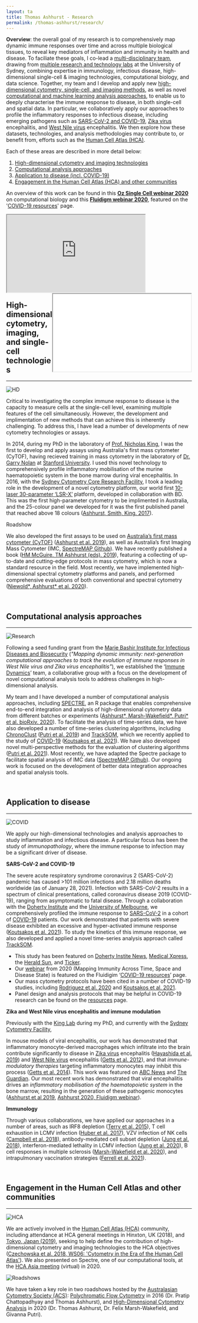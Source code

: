 ```yaml
---
layout: ta
title: Thomas Ashhurst - Research
permalink: /thomas-ashhurst/research/
---
```


**Overview**: the overall goal of my research is to comprehensively map dynamic immune responses over time and across multiple biological tissues, to reveal key mediators of inflammation and immunity in health and disease. To faciliate these goals, I co-lead a [multi-disciplinary team](), drawing from [multiple research and technology labs]() at the University of Sydney, combining expertise in immunology, infectious disease, high-dimensional single-cell & imaging technologies, computational biology, and data science. Together, my team and I develop and apply new [high-dimensional cytometry, single-cell, and imaging methods](https://tomashhurst.github.io/research/#high-dimensional-cytometry-and-imaging-technologies), as well as novel [computational and machine learning analysis approaches](https://tomashhurst.github.io/research/#computational-analysis-approaches), to enable us to deeply characterise the immune response to disease, in both single-cell and spatial data. In particular, we collaboratively apply our approaches to profile the inflammatory responses to infectious disease, including emerging pathogens such as [SARS-CoV-2 and COVID-19](https://tomashhurst.github.io/research/#application-to-disease), [Zika virus](https://tomashhurst.github.io/research/#application-to-disease) encephalitis, and [West Nile virus](https://tomashhurst.github.io/research/#application-to-disease) encephalitis. We then explore how these datasets, technologies, and analysis methodologies may contribute to, or benefit from, efforts such as the [Human Cell Atlas (HCA)](http://humancellatlas.org/).

<!--**Overview**: my research involves the development and application of new [high-dimensional cytometry, single-cell, and imaging methods](https://tomashhurst.github.io/research/#high-dimensional-cytometry-and-imaging-technologies), as well as novel [computational and machine learning analysis approaches](https://tomashhurst.github.io/research/#computational-analysis-approaches), to comprehensively map dynamic immune responses over time and across multiple biological tissues, to reveal key mediators of inflammation and immunity in health and disease. In this context, I co-lead a [multi-disciplinary collaboration]() of multiple research and technology labs at the University of Sydney, combining expertise in immunology, infectious disease, high-dimensional single-cell & imaging technologies, computational biology, and data science. We collaboratively apply our novel approaches to the study of immunology and infectious disease, including emerging pathogens, such as [SARS-CoV-2 and COVID-19](https://tomashhurst.github.io/research/#application-to-disease), [Zika virus](https://tomashhurst.github.io/research/#application-to-disease) encephalitis, and [West Nile virus](https://tomashhurst.github.io/research/#application-to-disease) encephalitis. We then explore how these datasets, technologies, and analysis methdologies may contribute to, or benefit from, efforts such as the [Human Cell Atlas (HCA)](http://humancellatlas.org/).-->

Each of these areas are described in more detail below:
1. [High-dimensional cytometry and imaging technologies](https://tomashhurst.github.io/research/#high-dimensional-cytometry-and-imaging-technologies)
2. [Computational analysis approaches](https://tomashhurst.github.io/research/#computational-analysis-approaches)
3. [Application to disease (incl. COVID-19)](https://tomashhurst.github.io/research/#application-to-disease)
4. [Engagement in the Human Cell Atlas (HCA) and other communities](https://tomashhurst.github.io/research/#engagement-in-the-human-cell-atlas-and-other-communities)

An overview of this work can be found in this **[Oz Single Cell webinar 2020](https://youtu.be/poEDERGXrQw?t=3151)** on computational biology and this **[Fluidigm webinar 2020](https://www.fluidigm.com/articles/presentation---mapping-dynamic-immunity-across-time-space-and-disease-state-using-high%E2%80%90dimensional-cytometry-technologies-and-analytics)**, featured on the '[COVID-19 resources](https://www.fluidigm.com/singlearticles/covid-19-resources)' page.

<div class="box">
  <div class="box">
    <iframe align="left" class="vidyard_iframe" src="https://www.youtube.com/embed/poEDERGXrQw?start=3151" width="375" height="210" scrolling="no" frameborder="10" margin="10" allowtransparency="true" allowfullscreen></iframe>
  </div>

  <div class="box">
   <iframe align="right" width="375" height="210" src="//play.vidyard.com/4A9gczgzSZrmMa2q5Tyuvf.html?" frameborder="10" margin="10" allow="accelerometer; autoplay; clipboard-write; encrypted-media; gyroscope; picture-in-picture" allowfullscreen></iframe>
  </div>
</div>

<br />
<br />
<br />
<br />
<br />
<br />
<br />
<br />
<br />
<br />
<br />
&nbsp;&nbsp;&nbsp;&nbsp;&nbsp;&nbsp;&nbsp;&nbsp;&nbsp;

## High-dimensional cytometry, imaging, and single-cell technologies ##

---

![HD](https://raw.githubusercontent.com/tomashhurst/tomashhurst.github.io/master/images/HDtech3.png)

Critical to investigating the complex immune response to disease is the capacity to measure cells at the single-cell level, examining multiple features of the cell simultaneously. However, the development and implimentation of new methods that can achieve this is inherently challenging. To address this, I have lead a number of developments of new cytometry technologies or assays. 

In 2014, during my PhD in the laboratory of [Prof. Nicholas King](https://www.sydney.edu.au/medicine-health/about/our-people/academic-staff/nicholas-king.html), I was the first to develop and apply assays using Australia's first mass cytometer (CyTOF), having recieved training in mass cytometry in the laboratory of [Dr. Garry Nolan]() at [Stanford University](). I used this novel technology to comprehensively profile inflammatory mobilisation of the murine haematopoietic system in the bone marrow during viral encephalitis. In 2016, with the [Sydney Cytometry Core Research Facility](), I took a leading role in the development of a novel cytometry platform, our world first [10-laser 30-parameter ‘LSR-X’](https://sydneycytometry.org.au/hdflow) platform, developed in collaboration with BD. This was the first high-parameter cytometry to be implimented in Australia, and the 25-colour panel we developed for it was the first published panel that reached above 18 colours ([Ashhurst, Smith, King. 2017](https://currentprotocols.onlinelibrary.wiley.com/doi/abs/10.1002/cpim.37)).

Roadshow


We also developed the first assays to be used on [Australia’s first mass cytometer (CyTOF)](https://www.immunology.org.au/files/Newsletter_pdfs/ASI_NL_March_2015.pdf) ([Ashhurst et al. 2019](https://link.springer.com/protocol/10.1007/978-1-4939-9454-0_12)), as well as Australia’s first Imaging Mass Cytometer (IMC, [SpectreMAP Github](https://github.com/ImmuneDynamics/SpectreMAP)). We have recently published a book ([HM McGuire, TM Ashhurst (eds). 2019](https://link.springer.com/book/10.1007/978-1-4939-9454-0)), featuring a collecting of up-to-date and cutting-edge protocols in mass cytometry, which is now a standard resource in the field. Most recently, we have implemented high-dimensional spectral cytometry platforms and panels, and performed comprehensive evaluations of both conventional and spectral cytometry ([Niewold\*, Ashhurst\* et al. 2020](https://onlinelibrary.wiley.com/doi/abs/10.1002/cyto.a.24211)). 



<br />

## Computational analysis approaches ##

---

<!--![Comp](https://wiki.centenary.org.au/download/attachments/146080606/Screen%20Shot%202020-10-22%20at%2012.25.13%20pm.png?version=1&modificationDate=1603369521998&api=v2)-->

![Research](https://raw.githubusercontent.com/tomashhurst/tomashhurst.github.io/master/images/Research.png)

Following a seed funding grant from the [Marie Bashir Institute for Infectious Diseases and Biosecurity](https://www.sydney.edu.au/marie-bashir-institute/) (*"Mapping dynamic immunity: next-generation computational approaches to track the evolution of immune responses in West Nile virus and Zika virus encephalitis"*), we established the ‘[Immune Dynamics](https://github.com/ImmuneDynamics)’ team, a collaborative group with a focus on the development of novel computational analysis tools to address challenges in high-dimensional analysis.

My team and I have developed a number of computational analysis approaches, including [SPECTRE](https://wiki.centenary.org.au/display/SPECTRE), an R package that enables comprehensive end-to-end integration and analysis of high-dimensional cytometry data from different batches or experiments ([Ashhurst\*,  Marsh-Wakefield\*, Putri\* et al. bioRxiv. 2020](https://www.biorxiv.org/content/10.1101/2020.10.22.349563v1.abstract)). To facilitate the analysis of time-series data, we have also developed a number of time-series clustering algorithms, including [ChronoClust](https://github.com/ghar1821/Chronoclust) ([Putri et al. 2019](https://www.sciencedirect.com/science/article/pii/S0950705119300796)) and [TrackSOM](https://github.com/ghar1821/TrackSOM), which we recently applied to the study of [COVID-19](https://tomashhurst.github.io/research/#application-to-disease) ([Koutsakos et al. 2021](https://www.cell.com/cell-reports-medicine/fulltext/S2666-3791(21)00019-7)). We have also developed novel multi-perspective methods for the evaluation of clustering algorithms ([Putri et al. 2021](https://doi.org/10.1093/bioinformatics/btab038)). Most recently, we have adapted the Spectre package to facilitate spatial analysis of IMC data ([SpectreMAP Github](https://github.com/ImmuneDynamics/SpectreMAP)). Our ongoing work is focused on the development of better data integration approaches and spatial analysis tools.

<br />

## Application to disease ##

---

![COVID](https://raw.githubusercontent.com/tomashhurst/tomashhurst.github.io/master/images/COVID%20image%20wide%202.png)

We apply our high-dimensional technologies and analysis approaches to study inflammation and infectious disease. A particular focus has been the study of *immunopathology*, where the immune response to infection may be a significant driver of disease. 

**SARS-CoV-2 and COVID-19**

The severe acute respiratory syndrome coronavirus 2 (SARS-CoV-2) pandemic has caused >101 million infections and 2.18 million deaths worldwide (as of January 28, 2021). Infection with SARS-CoV-2 results in a spectrum of clinical presentations, called coronavirus disease 2019 (COVID-19), ranging from asymptomatic to fatal disease. Through a collaboration with the [Doherty Institute](https://www.doherty.edu.au/) and the [University of Melbourne](https://www.unimelb.edu.au/), we comprehensively profiled the immune response to [SARS-CoV-2](https://www.who.int/emergencies/diseases/novel-coronavirus-2019) in a cohort of [COVID-19](https://www.who.int/emergencies/diseases/novel-coronavirus-2019) patients. Our work demonstrated that patients with severe disease exhibited an excessive and hyper-activated immune response ([Koutsakos et al. 2021](https://www.cell.com/cell-reports-medicine/fulltext/S2666-3791(21)00019-7)). To study the kinetics of this immune response, we also developed and applied a novel time-series analysis approach called [TrackSOM](https://github.com/ghar1821/TrackSOM). 

- This study has been featured on [Doherty Instite News](https://www.doherty.edu.au/news-events/news/mapping-an-effective-immune-response-to-covid-19), [Medical Xpress](https://medicalxpress.com/news/2021-02-effective-immune-response-covid-.html), the [Herald Sun](https://www.heraldsun.com.au/coronavirus/melbourne-experts-uncover-why-covid-affects-people-differently/news-story/ed5ffb9604c1b4db776503562e494f71), and [Ticker](https://twitter.com/tickerNEWSau/status/1359991653243572224?s=20).
- Our [webinar](https://www.fluidigm.com/articles/presentation---mapping-dynamic-immunity-across-time-space-and-disease-state-using-high%E2%80%90dimensional-cytometry-technologies-and-analytics) from 2020 (Mapping Immunity Across Time, Space and Disease State) is featured on the Fluidigim ‘[COVID-19 resources](https://www.fluidigm.com/singlearticles/covid-19-resources)’ page.
- Our mass cytometry protocols have been cited in a number of COVID-19 studies, including [Rodriguez et al. 2020](https://doi.org/10.1016/j.xcrm.2020.100078) and [Koutsakos et al. 2021](https://doi.org/10.1016/j.xcrm.2021.100208).
- Panel design and analysis protocols that may be helpful in COVID-19 research can be found on the [resources](https://tomashhurst.github.io/resources) page.

**Zika and West Nile virus encephalitis and immune modulation**

Previously with the [King Lab](https://www.sydney.edu.au/medicine-health/about/our-people/academic-staff/nicholas-king.html) during my PhD, and currently with the [Sydney Cytometry Facility](https://sydneycytometry.org.au/), 

In mouse models of viral encephalitis, our work has demonstrated that inflammatory monocyte-derived macrophages which infiltrate into the brain contribute significantly to disease in [Zika virus](https://www.who.int/news-room/fact-sheets/detail/zika-virus) encephalitis ([Hayashida et al. 2019](https://jneuroinflammation.biomedcentral.com/articles/10.1186/s12974-019-1566-5)) and [West Nile virus](https://www.who.int/news-room/fact-sheets/detail/west-nile-virus) encephalitis ([Getts et al. 2012](https://jneuroinflammation.biomedcentral.com/articles/10.1186/1742-2094-9-246)), and that *immune-modulatory therapies* targeting inflammatory monocytes may inhibit this process ([Getts et al. 2014](https://stm.sciencemag.org/content/6/219/219ra7.short)). This work was featured on [ABC News](http://www.abc.net.au/science/articles/2014/01/16/3926376.htm) and [The Guardian](http://www.theguardian.com/world/2014/jan/16/heart-attack-damage-can-be-reduced-with-a-simple-injection-say-experts). Our most recent work has demonstrated that viral encephalitis drives an *inflammatory mobilisation of the haematopoietic system* in the bone marrow, resulting in the generation of these pathogenic monocytes ([Ashhurst et al 2019](https://link.springer.com/protocol/10.1007/978-1-4939-9454-0_12), [Ashhurst 2020, Fluidigm webinar](https://www.fluidigm.com/articles/presentation---mapping-dynamic-immunity-across-time-space-and-disease-state-using-high%E2%80%90dimensional-cytometry-technologies-and-analytics)).

**Immunology**

Through various collaborations, we have applied our approaches in a number of areas, such as IRF8 depletion ([Terry et al. 2015](https://www.karger.com/Article/Abstract/365972)), T cell exhaustion in LCMV infection ([Huber et al. 2017](https://jvi.asm.org/content/91/22/e01219-17.short)), VZV infection of NK cells ([Campbell et al. 2018](https://journals.plos.org/plospathogens/article?rev=1&id=10.1371/journal.ppat.1006999)), antibody-mediated cell subset depletion ([Jung et al. 2018](https://www.jimmunol.org/content/201/7/2176.abstract)), interferon-mediated lethality in LCMV infection ([Jung et al. 2020](https://journals.plos.org/plospathogens/article?id=10.1371/journal.ppat.1008525&rev=1)), B cell responses in multiple sclerosis ([Marsh-Wakefield et al. 2020](https://onlinelibrary.wiley.com/doi/abs/10.1002/cti2.1133)), and intrapulmonary vaccination strategies ([Ferrell et al. 2021](https://doi.org/10.1038/s41385-021-00379-6)).

<br />

## Engagement in the Human Cell Atlas and other communities ##

---

![HCA](https://github.com/tomashhurst/tomashhurst.github.io/blob/master/images/HCA%20wide.png?raw=true)

We are actively involved in the [Human Cell Atlas (HCA)](https://www.humancellatlas.org/) community, including attendance at HCA general meetings in Hinxton, UK (2018), and [Tokyo, Japan (2019)](https://youtu.be/xYqd2w_aRH0?t=327), seeking to help define the contribution of high-dimensional cytometry and imaging technologies to the HCA objectives ([Czechowska et al. 2018, WS06: 'Cytometry in the Era of the Human Cell Atlas'](https://onlinelibrary.wiley.com/doi/full/10.1002/cyto.a.23777)). We also presented on Spectre, one of our computational tools, at the [HCA Asia meeting](https://youtu.be/95dy_p5FFck?t=15491) (virtual) in 2020.

![Roadshows](https://raw.githubusercontent.com/tomashhurst/tomashhurst.github.io/master/images/Homeshow%20wide%20thin.png)

We have taken a key role in two roadshows hosted by the [Australasian Cytometry Society (ACS)](https://cytometry.org.au/): [Polychromatic Flow Cytometry](https://www.malaghan.org.nz/news/world-class-roadshow-for-flow-cytometry-community/) in 2016 (Dr. Pratip Chattopadhyay and Thomas Ashhurst), and [High-Dimensional Cytometry Analysis](https://www.immunology.org.au/files/Newsletter_pdfs/ASI017_Dec_2020.pdf#page=35) in 2020 (Dr. Thomas Ashhurst, Dr. Felix Marsh-Wakefield, and Givanna Putri). 

<br />
